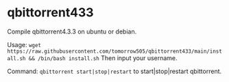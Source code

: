 # qbittorrent433
Compile qbittorrent4.3.3 on ubuntu or debian.


Usage:
`wget https://raw.githubusercontent.com/tomorrow505/qbittorrent433/main/install.sh && /bin/bash install.sh`
Then input your username.

Command:
`qbittorrent start|stop|restart` to start|stop|restart qbittorrent.
